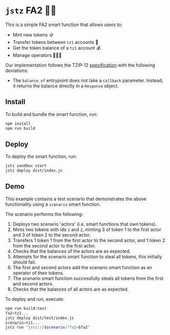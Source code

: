 # `jstz` FA2 👨‍⚖️

This is a simple FA2 smart function that allows users to:

- Mint new tokens 🪙
- Transfer tokens between `tz1` accounts 🤝
- Get the token balance of a `tz1` account 💰
- Manage operators 🧑‍🤝‍🧑

Our implementation follows the TZIP-12 [specification](https://tzip.tezosagora.org/proposal/tzip-12/) with the following deviations:

- The `balance_of` entrypoint does not take a `callback` parameter. Instead, it returns the balance directly in a `Response` object.

## Install

To build and bundle the smart function, run:

```sh
npm install
npm run build
```

## Deploy

To deploy the smart function, run:

```sh
jstz sandbox start
jstz deploy dist/index.js
```

## Demo

This example contains a test scenario that demonstrates the above functionality using a `scenario` smart function.

The scenario performs the following:

1. Deploys two scenario 'actors' (i.e. smart functions that own tokens).
2. Mints two tokens with ids `1` and `2`, minting 3 of token 1 to the first actor and 3 of token 2 to the second actor.
3. Transfers 1 token 1 from the first actor to the second actor, and 1 token 2 from the second actor to the first actor.
4. Checks that the balances of the actors are as expected.
5. Attempts for the scenario smart function to steal all tokens, this initially should fail.
6. The first and second actors add the scenario smart function as an operator of their tokens.
7. The scenario smart function successfully steals all tokens from the first and second actors.
8. Checks that the balances of all actors are as expected.

To deploy and run, execute:

```sh
npm run build:test
fa2=tz1...
jstz deploy dist/test/index.js
scenario=tz1...
jstz run "jstz://$scenario/?fa2=$fa2"
```
